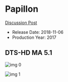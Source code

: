 # Papillon

[Discussion Post](https://www.avsforum.com/threads/bass-eq-for-filtered-movies.2995212/post-57089762)

* Release Date: 2018-11-06
* Production Year: 2017

## DTS-HD MA 5.1

![img 0](https://i.imgur.com/5SyeBJq.jpg)

![img 1](https://i.imgur.com/nncGNed.jpg)

